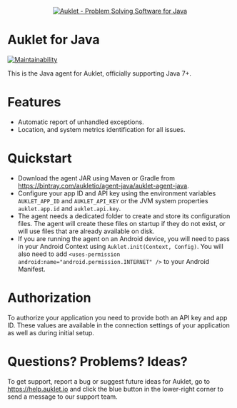 <p align="center"><a href="https://auklet.io"><img src="https://s3.amazonaws.com/auklet/static/github_readme_java.png" alt="Auklet - Problem Solving Software for Java"></a></p>

# Auklet for Java
[![Maintainability](https://api.codeclimate.com/v1/badges/e1ced62442c7cf49d58a/maintainability)](https://codeclimate.com/github/aukletio/Auklet-Agent-Java/maintainability)

This is the Java agent for Auklet, officially supporting Java 7+.

# Features

* Automatic report of unhandled exceptions.
* Location, and system metrics identification for all issues.


# Quickstart

* Download the agent JAR using Maven or Gradle from https://bintray.com/aukletio/agent-java/auklet-agent-java.
* Configure your app ID and API key using the environment variables `AUKLET_APP_ID` and `AUKLET_API_KEY` or the
JVM system properties `auklet.app.id` and `auklet.api.key`.
* The agent needs a dedicated folder to create and store its configuration files. The agent will create these files 
on startup if they do not exist, or will use files that are already available on disk.
* If you are running the agent on an Android device, you will need to pass in your Android Context using
`Auklet.init(Context, Config)`. You will also need to add `<uses-permission android:name="android.permission.INTERNET" />`
to your Android Manifest.

# Authorization

To authorize your application you need to provide both an API key and app ID.
These values are available in the connection settings of your application as well as during initial setup.

# Questions? Problems? Ideas?

To get support, report a bug or suggest future ideas for Auklet, go to https://help.auklet.io and click the blue button in the lower-right corner to send a message to our support team.
